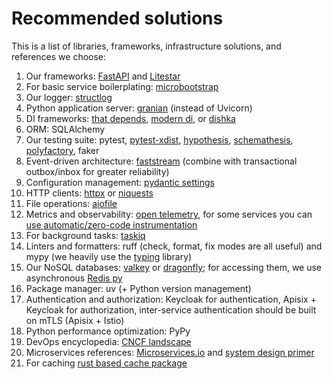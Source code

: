 # Recommended solutions

This is a list of libraries, frameworks, infrastructure solutions, and references we choose:

1. Our frameworks: [FastAPI](https://github.com/tiangolo/fastapi) and [Litestar](https://github.com/litestar-org/litestar)  
1. For basic service boilerplating: [microbootstrap](https://github.com/community-of-python/microbootstrap)  
1. Our logger: [structlog](https://www.structlog.org/en/stable/)  
1. Python application server: [granian](https://github.com/emmett-framework/granian) (instead of Uvicorn)  
1. DI frameworks: [that depends](https://github.com/modern-python/that-depends), [modern di](https://github.com/modern-python/modern-di/), or [dishka](https://github.com/reagento/dishka)  
1. ORM: SQLAlchemy  
1. Our testing suite: pytest, [pytest-xdist](https://github.com/pytest-dev/pytest-xdist), [hypothesis](https://github.com/HypothesisWorks/hypothesis), [schemathesis](https://github.com/schemathesis/schemathesis), [polyfactory](https://polyfactory.litestar.dev/latest/), faker  
1. Event-driven architecture: [faststream](https://github.com/airtai/faststream) (combine with transactional outbox/inbox for greater reliability)  
1. Configuration management: [pydantic settings](https://docs.pydantic.dev/latest/concepts/pydantic_settings/)  
1. HTTP clients: [httpx](https://www.python-httpx.org/) or [niquests](https://niquests.readthedocs.io/en/latest/)  
1. File operations: [aiofile](https://github.com/mosquito/aiofile)  
1. Metrics and observability: [open telemetry](https://opentelemetry.io/docs/languages/python/), for some services you can [use automatic/zero-code instrumentation](https://opentelemetry.io/docs/zero-code/python/)  
1. For background tasks: [taskiq](https://github.com/taskiq-python/taskiq)  
1. Linters and formatters: ruff (check, format, fix modes are all useful) and mypy (we heavily use the [typing](https://docs.python.org/3/library/typing.html) library)  
1. Our NoSQL databases: [valkey](https://valkey.io/) or [dragonfly](https://www.dragonflydb.io/); for accessing them, we use asynchronous [Redis py](https://github.com/redis/redis-py)  
1. Package manager: uv (+ Python version management)  
1. Authentication and authorization: Keycloak for authentication, Apisix + Keycloak for authorization, inter-service authentication should be built on mTLS (Apisix + Istio)  
1. Python performance optimization: PyPy  
1. DevOps encyclopedia: [CNCF landscape](https://landscape.cncf.io/)  
1. Microservices references: [Microservices.io](https://microservices.io/) and [system design primer](https://github.com/donnemartin/system-design-primer)  
1. For caching [rust based cache package](https://github.com/awolverp/cachebox)
